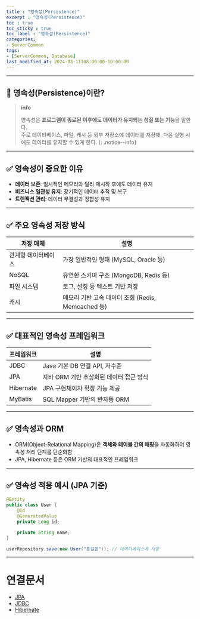 ```yaml
---
title : "영속성(Persistence)"
excerpt : "영속성(Persistence)"
toc : true
toc_sticky : true
toc_label : "영속성(Persistence)"
categories:
- ServerCommon
tags:
- [ServerCommon, Database]
last_modified_at: 2024-03-11T08:00:00-10:00:00
---
```

  
---
  
## 📌 영속성(Persistence)이란?

> **info**
>
> 영속성은 **프로그램이 종료된 이후에도 데이터가 유지되는 성질 또는 기능**을 말한다.  
> 주로 데이터베이스, 파일, 캐시 등 외부 저장소에 데이터를 저장해, 다음 실행 시에도 데이터를 유지할 수 있게 한다. 
{: .notice--info}  

---
  
## ✅ 영속성이 중요한 이유

- **데이터 보존**: 일시적인 메모리와 달리 재시작 후에도 데이터 유지
- **비즈니스 일관성 유지**: 장기적인 데이터 추적 및 복구
- **트랜잭션 관리**: 데이터 무결성과 정합성 유지

---
  
## ✅ 주요 영속성 저장 방식

| 저장 매체 | 설명 |
|-----------|------|
| 관계형 데이터베이스 | 가장 일반적인 형태 (MySQL, Oracle 등) |
| NoSQL | 유연한 스키마 구조 (MongoDB, Redis 등) |
| 파일 시스템 | 로그, 설정 등 텍스트 기반 저장 |
| 캐시 | 메모리 기반 고속 데이터 조회 (Redis, Memcached 등) |

---
  
## ✅ 대표적인 영속성 프레임워크

| 프레임워크 | 설명 |
|------------|------|
| JDBC | Java 기본 DB 연결 API, 저수준 |
| JPA | 자바 ORM 기반 추상화된 데이터 접근 방식 |
| Hibernate | JPA 구현체이자 확장 기능 제공 |
| MyBatis | SQL Mapper 기반의 반자동 ORM |

---
  
## ✅ 영속성과 ORM

- ORM(Object-Relational Mapping)은 **객체와 테이블 간의 매핑**을 자동화하여 영속성 처리 단계를 단순화함
- JPA, Hibernate 등은 ORM 기반의 대표적인 프레임워크

---
  
## ✅ 영속성 적용 예시 (JPA 기준)
  
```java
@Entity
public class User {
    @Id
    @GeneratedValue
    private Long id;

    private String name;
}
```
  
```java
userRepository.save(new User("홍길동")); // 데이터베이스에 저장
```

---
  
# 연결문서
- [JPA](../../jpa/jpa-JPA)
- [JDBC](../../servercommon/servercommon-JDBC)
- [Hibernate](../../jpa/jpa-Hibernate)
